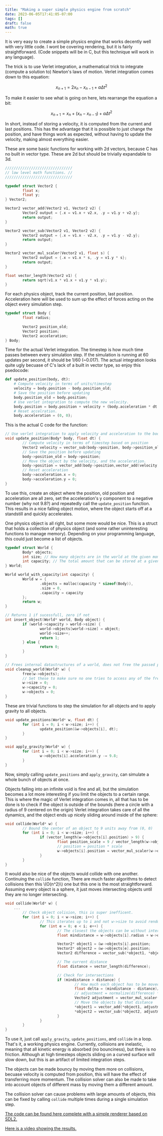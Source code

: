 ```yaml
---
title: "Making a super simple physics engine from scratch"
date: 2023-06-05T17:41:05-07:00
tags: []
draft: false
math: true
---
```


It is very easy to create a simple physics engine that works decently well with very little code.
I wont be covering rendering, but it is fairly straightforward. (Code snippets will be in C, but this technique will work in any language).

The trick is to use Verlet integration, a mathematical trick to integrate (compute a solution to) Newton's laws of motion.
Verlet integration comes down to this equation:

$$ x_{n+1} = 2x_{n} - x_{n-1} + a \Delta t^2 $$

To make it easier to see what is going on here, lets rearrange the equation a bit:

$$ x_{n+1} = x_{n} + (x_{n} - x_{n-1}) + a \Delta t^2 $$

In short, instead of storing a velocity, it is computed from the current and last positions.
This has the advantage that it is possible to just change the position, and have things work as expected, without having to update the velocity, making almost everything easier.

These are some basic functions for working with 2d vectors, because C has no built in vector type.
These are 2d but should be trivially expandable to 3d.

```c
///////////////////////////////
// low level math functions. //
///////////////////////////////

typedef struct Vector2 {
        float x;
        float y;
} Vector2;

Vector2 vector_add(Vector2 v1, Vector2 v2) {
        Vector2 output = {.x = v1.x + v2.x, .y = v1.y + v2.y};
        return output;
}

Vector2 vector_sub(Vector2 v1, Vector2 v2) {
        Vector2 output = {.x = v1.x - v2.x, .y = v1.y - v2.y};
        return output;
}

Vector2 vector_mul_scaler(Vector2 v1, float s) {
        Vector2 output = {.x = v1.x * s, .y = v1.y * s};
        return output;
}

float vector_length(Vector2 v1) {
        return sqrt(v1.x * v1.x + v1.y * v1.y);
}
```

For each physics object, track the current position, last position.
Acceleration here will be used to sum up the effect of forces acting on the object every simulation step.

```c
typedef struct Body {
        float radius;
        
        Vector2 position_old;
        Vector2 position;
        Vector2 acceleration;
} Body;
```

Time for the actual Verlet integration.
The timestep is how much time passes between every simulation step. If the simulation is running at 60 updates per second, it should be 1/60 (~0.017).
The actual integration looks quite ugly becuase of C's lack of a built in vector type, so enjoy this psedocode:

```py
def update_position(body, dt):
	# Compute velocity in terms of units/timestep	
	velocity = body.position - body.position_old;
	# Save the position before updating
	body.position_old = body.position;
	# Use verlet integration to compute the new velocity.
	body.position = body.position + velocity + (body.acceleration * dt * dt);
	# Reset accelration.
	body.acceleration = (0, 0);
```

This is the actual C code for the function:

```c
// Use verlet integration to apply velocity and acceleration to the body
void update_position(Body* body, float dt) {
        // Compute velocity in terms of timestep based on position
        Vector2 velocity = vector_sub(body->position, body->position_old);
        // Save the position before updating
        body->position_old = body->position;
        // Move the object by the velocity, and the acceleration. 
        body->position = vector_add(body->position,vector_add(velocity, vector_mul_scaler(body->acceleration, dt * dt )));
        // Reset acceleration
        body->acceleration.x = 0;
        body->acceleration.y = 0;
}
```

To use this, create an object where the position, old position and acceleration are all zero, set the acceleration's y component to a negative number (why not 9.8?) and repeatedly call the `update_position` function.
This results in a nice falling object motion, where the object starts off at a standstill and quickly accelerates.

One physics object is all right, but some more would be nice.
This is a struct that holds a collection of physics object (and some rather uninteresting functions to manage memory).
Depending on your programming language, this could just become a list of objects.

```c
typedef struct World {
        Body* objects;
        int size; // How many objects are in the world at the given moment
        int capacity; // The total amount that can be stored at a given time
} World;

World world_with_capacity(int capacity) {
        World w = {
                .objects = malloc(capacity * sizeof(Body)),
                .size = 0,
                .capacity = capacity
        };
        return w;
}

// Returns 1 if sucessfull, zero if not
int insert_object(World* world, Body object) {
        if (world->capacity > world->size) {
                world->objects[world->size] = object;
                world->size++;
                return 1;
        } else {
                return 0;
        }
}

// Frees internal datastructures of a world, does not free the passed pointer.
void cleanup_world(World* w) {
        free(w->objects);
        // Set these to make sure no one tries to access any of the freed data;
        w->size = 0;
        w->capacity = 0;
        w->objects = 0;
}
```

These are trivial functions to step the simulation for all objects and to apply gravity to all objects.

```c
void update_positions(World* w, float dt) {
        for (int i = 0; i < w->size; i++) {
                update_position(&w->objects[i], dt);
        }
}

void apply_gravity(World* w) {
        for (int i = 0; i < w->size; i++) {
                w->objects[i].acceleration.y -= 9.8;
        }
}
```

Now, simply calling `update_positions` and `apply_gravity`, can simulate a whole bunch of objects at once.

Objects falling into an infinite void is fine and all, but the simulation becomes a lot more interesting if you limit the objects to a certain range.
This is where the magic of Verlet integration comes in, all that has to be done is to check if the object is outside of the bounds (here a circle with a radius of 9 centered on the origin)
Verlet integration takes care of all the dynamics, and the object ends up nicely sliding around inside of the sphere:

```c
void collide(World* w) {
        // Bound the center of an object to 9 units away from (0, 0)
        for (int i = 0; i < w->size; i++) {
                if (vector_length(w->objects[i].position) > 9) {
                        float position_scale = 9 / vector_length(w->objects[i].position);
                        // position = position * scale
                        w->objects[i].position = vector_mul_scaler(w->objects[i].position,position_scale);
                }
        }
}
```

It would also be nice of the objects would collide with one another.
Continuing the `collide` function, There are much faster algorithms to detect collisions then this \\(O(n^2)\\) one but this one is the most straightforward.
Assuming every object is a sphere, it just moves intersecting objects until they are no longer intersecting.

```c
void collide(World* w) {
	...
        // Check object colision, this is super inefficent.
        for (int i = 0; i < w->size; i++) {
                // This iterates up to i and not w->size to avoid rendundent checks and checking an object against itself
                for (int e = 0; e < i; e++) {
                        // The closest the objects can be without intersecting
                        float mindistance = w->objects[i].radius + w->objects[e].radius;

                        Vector2* object1 = &w->objects[i].position;
                        Vector2* object2 = &w->objects[e].position;
                        Vector2 difference = vector_sub(*object1, *object2);

                        // The current distance
                        float distance = vector_length(difference);

                        // Check for intersections
                        if (mindistance > distance) {
                                // How much each object has to be moved in order to not be intersecting
                                float delta = (mindistance - distance)/2;
                                // adjustment = normalize(difference) * deta
                                Vector2 adjustment = vector_mul_scaler(vector_mul_scaler(difference, 1.0/distance), delta);
                                // Move the objects by that distance
                                *object1 = vector_add(*object1, adjustment);
                                *object2 = vector_sub(*object2, adjustment);
                        }
                }
        }
}
```

To use it, just call `apply_gravity`, `update_positions`, and `collide` in a loop.
That's it, a working physics engine. Currently, collisions are inelastic, meaning that all kinetic energy is absorbed (no bounciness), but there is no friction.
Although at high timesteps objects sliding on a curved surface will slow down, but this is an artifact of limited integration steps.

The objects can be made bouncy by moving them more on collisions, becuase velocity is computed from position, this will have the effect of transferring more momentum.
The collision solver can also be made to take into account objects of different mass by moving them a different amount.

The collision solver can cause problems with large amounts of objects, this can be fixed by calling `collide` multiple times during a single simulation step.

[The code can be found here complete with a simple renderer based on SDL2.](https://github.com/10maurycy10/physics-verlet)

[Here is a video showing the results.](https://youtu.be/1-dzsX9fY-4)
